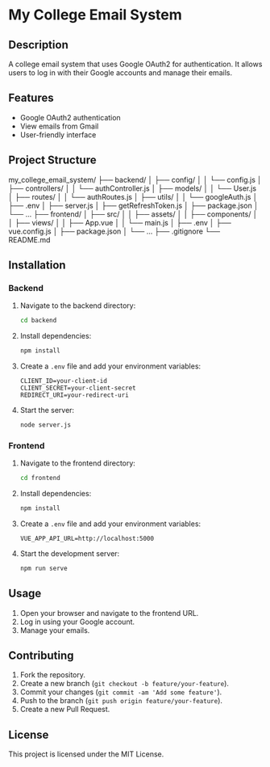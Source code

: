 # My College Email System

## Description

A college email system that uses Google OAuth2 for authentication. It allows users to log in with their Google accounts and manage their emails.

## Features

- Google OAuth2 authentication
- View emails from Gmail
- User-friendly interface

## Project Structure

my_college_email_system/
├── backend/
│ ├── config/
│ │ └── config.js
│ ├── controllers/
│ │ └── authController.js
│ ├── models/
│ │ └── User.js
│ ├── routes/
│ │ └── authRoutes.js
│ ├── utils/
│ │ └── googleAuth.js
│ ├── .env
│ ├── server.js
│ ├── getRefreshToken.js
│ ├── package.json
│ └── ...
├── frontend/
│ ├── src/
│ │ ├── assets/
│ │ ├── components/
│ │ ├── views/
│ │ ├── App.vue
│ │ └── main.js
│ ├── .env
│ ├── vue.config.js
│ ├── package.json
│ └── ...
├── .gitignore
└── README.md


## Installation

### Backend

1. Navigate to the backend directory:

   ```bash
   cd backend
   ```
2. Install dependencies:

   ```bash
   npm install
   ```
3. Create a `.env` file and add your environment variables:

   ```env
   CLIENT_ID=your-client-id
   CLIENT_SECRET=your-client-secret
   REDIRECT_URI=your-redirect-uri
   ```
4. Start the server:

   ```bash
   node server.js
   ```

### Frontend

1. Navigate to the frontend directory:

   ```bash
   cd frontend
   ```
2. Install dependencies:

   ```bash
   npm install
   ```
3. Create a `.env` file and add your environment variables:

   ```env
   VUE_APP_API_URL=http://localhost:5000
   ```
4. Start the development server:

   ```bash
   npm run serve
   ```

## Usage

1. Open your browser and navigate to the frontend URL.
2. Log in using your Google account.
3. Manage your emails.

## Contributing

1. Fork the repository.
2. Create a new branch (`git checkout -b feature/your-feature`).
3. Commit your changes (`git commit -am 'Add some feature'`).
4. Push to the branch (`git push origin feature/your-feature`).
5. Create a new Pull Request.

## License

This project is licensed under the MIT License.
